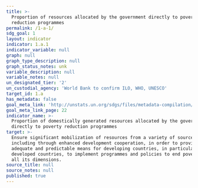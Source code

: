 ```yaml
---
title: >-
  Proportion of resources allocated by the government directly to poverty
  reduction programmes
permalink: /1-a-1/
sdg_goal: 1
layout: indicator
indicator: 1.a.1
indicator_variable: null
graph: null
graph_type_description: null
graph_status_notes: unk
variable_description: null
variable_notes: null
un_designated_tier: '2'
un_custodial_agency: 'World Bank to confirm ILO, WHO, UNESCO'
target_id: 1.a
has_metadata: false
goal_meta_link: 'http://unstats.un.org/sdgs/files/metadata-compilation/Metadata-Goal-1.pdf'
goal_meta_link_page: 22
indicator_name: >-
  Proportion of domestically generated resources allocated by the government
  directly to poverty reduction programmes
target: >-
  Ensure significant mobilization of resources from a variety of sources,
  including through enhanced development cooperation, in order to provide
  adequate and predictable means for developing countries, in particular least
  developed countries, to implement programmes and policies to end poverty in
  all its dimensions.
source_title: null
source_notes: null
published: true
---
```

